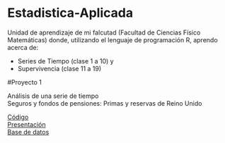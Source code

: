 # Estadistica-Aplicada
Unidad de aprendizaje de mi falcutad (Facultad de Ciencias Físico Matemáticas) donde, utilizando el lenguaje de programación R, aprendo acerca de:  

- Series de Tiempo (clase 1 a 10) y  
- Supervivencia (clase 11 a 19) 

#Proyecto 1  

Análisis de una serie de tiempo  
Seguros y fondos de pensiones: Primas y reservas de Reino Unido  

[Código](https://github.com/ZugeyCastillo/Estadistica_Aplicada/blob/main/SerieTiempo_Syfp.R)  
[Presentación](https://github.com/ZugeyCastillo/Estadistica_Aplicada/blob/main/Serie_de_Tiempo_Seguros_Fondos_Pensiones.pdf)  
[Base de datos](https://github.com/ZugeyCastillo/Estadistica_Aplicada/blob/main/SerieTiempo_syfp_pyr.csv)  
